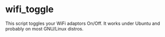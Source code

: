 # wifi_toggle
This script toggles your WiFi adaptors On/Off.
It works under Ubuntu and probably on most GNU/Linux distros.
